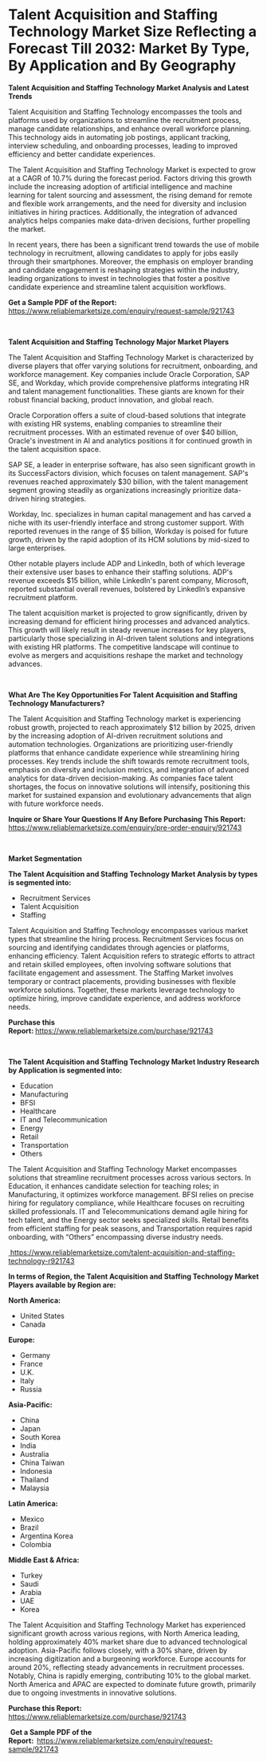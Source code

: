 <p><h1>Talent Acquisition and Staffing Technology Market Size Reflecting a Forecast Till 2032: Market By Type, By Application and By Geography</h1></p><p><strong>Talent Acquisition and Staffing Technology Market Analysis and Latest Trends</strong></p>
<p><p>Talent Acquisition and Staffing Technology encompasses the tools and platforms used by organizations to streamline the recruitment process, manage candidate relationships, and enhance overall workforce planning. This technology aids in automating job postings, applicant tracking, interview scheduling, and onboarding processes, leading to improved efficiency and better candidate experiences.</p><p>The Talent Acquisition and Staffing Technology Market is expected to grow at a CAGR of 10.7% during the forecast period. Factors driving this growth include the increasing adoption of artificial intelligence and machine learning for talent sourcing and assessment, the rising demand for remote and flexible work arrangements, and the need for diversity and inclusion initiatives in hiring practices. Additionally, the integration of advanced analytics helps companies make data-driven decisions, further propelling the market.</p><p>In recent years, there has been a significant trend towards the use of mobile technology in recruitment, allowing candidates to apply for jobs easily through their smartphones. Moreover, the emphasis on employer branding and candidate engagement is reshaping strategies within the industry, leading organizations to invest in technologies that foster a positive candidate experience and streamline talent acquisition workflows.</p></p>
<p><strong>Get a Sample PDF of the Report:&nbsp;</strong> <a href="https://www.reliablemarketsize.com/enquiry/request-sample/921743?utm_campaign=2640&utm_medium=2&utm_source=Github&utm_content=ia&utm_term=18042025&utm_id=talent-acquisition-and-staffing-technology">https://www.reliablemarketsize.com/enquiry/request-sample/921743</a></p>
<p>&nbsp;</p>
<p><strong>Talent Acquisition and Staffing Technology Major Market Players</strong></p>
<p><p>The Talent Acquisition and Staffing Technology Market is characterized by diverse players that offer varying solutions for recruitment, onboarding, and workforce management. Key companies include Oracle Corporation, SAP SE, and Workday, which provide comprehensive platforms integrating HR and talent management functionalities. These giants are known for their robust financial backing, product innovation, and global reach.</p><p>Oracle Corporation offers a suite of cloud-based solutions that integrate with existing HR systems, enabling companies to streamline their recruitment processes. With an estimated revenue of over $40 billion, Oracle's investment in AI and analytics positions it for continued growth in the talent acquisition space.</p><p>SAP SE, a leader in enterprise software, has also seen significant growth in its SuccessFactors division, which focuses on talent management. SAP's revenues reached approximately $30 billion, with the talent management segment growing steadily as organizations increasingly prioritize data-driven hiring strategies.</p><p>Workday, Inc. specializes in human capital management and has carved a niche with its user-friendly interface and strong customer support. With reported revenues in the range of $5 billion, Workday is poised for future growth, driven by the rapid adoption of its HCM solutions by mid-sized to large enterprises.</p><p>Other notable players include ADP and LinkedIn, both of which leverage their extensive user bases to enhance their staffing solutions. ADP's revenue exceeds $15 billion, while LinkedIn's parent company, Microsoft, reported substantial overall revenues, bolstered by LinkedIn’s expansive recruitment platform.</p><p>The talent acquisition market is projected to grow significantly, driven by increasing demand for efficient hiring processes and advanced analytics. This growth will likely result in steady revenue increases for key players, particularly those specializing in AI-driven talent solutions and integrations with existing HR platforms. The competitive landscape will continue to evolve as mergers and acquisitions reshape the market and technology advances.</p></p>
<p>&nbsp;</p>
<p><strong>What Are The Key Opportunities For Talent Acquisition and Staffing Technology Manufacturers?</strong></p>
<p><p>The Talent Acquisition and Staffing Technology market is experiencing robust growth, projected to reach approximately $12 billion by 2025, driven by the increasing adoption of AI-driven recruitment solutions and automation technologies. Organizations are prioritizing user-friendly platforms that enhance candidate experience while streamlining hiring processes. Key trends include the shift towards remote recruitment tools, emphasis on diversity and inclusion metrics, and integration of advanced analytics for data-driven decision-making. As companies face talent shortages, the focus on innovative solutions will intensify, positioning this market for sustained expansion and evolutionary advancements that align with future workforce needs.</p></p>
<p><strong>Inquire or Share Your Questions If Any Before Purchasing This Report:</strong> <a href="https://www.reliablemarketsize.com/enquiry/pre-order-enquiry/921743?utm_campaign=2640&utm_medium=2&utm_source=Github&utm_content=ia&utm_term=18042025&utm_id=talent-acquisition-and-staffing-technology">https://www.reliablemarketsize.com/enquiry/pre-order-enquiry/921743</a></p>
<p>&nbsp;</p>
<p><strong>Market Segmentation</strong></p>
<p><strong>The Talent Acquisition and Staffing Technology Market Analysis by types is segmented into:</strong></p>
<p><ul><li>Recruitment Services</li><li>Talent Acquisition</li><li>Staffing</li></ul></p>
<p><p>Talent Acquisition and Staffing Technology encompasses various market types that streamline the hiring process. Recruitment Services focus on sourcing and identifying candidates through agencies or platforms, enhancing efficiency. Talent Acquisition refers to strategic efforts to attract and retain skilled employees, often involving software solutions that facilitate engagement and assessment. The Staffing Market involves temporary or contract placements, providing businesses with flexible workforce solutions. Together, these markets leverage technology to optimize hiring, improve candidate experience, and address workforce needs.</p></p>
<p><strong>Purchase this Report:&nbsp;</strong><a href="https://www.reliablemarketsize.com/purchase/921743?utm_campaign=2640&utm_medium=2&utm_source=Github&utm_content=ia&utm_term=18042025&utm_id=talent-acquisition-and-staffing-technology">https://www.reliablemarketsize.com/purchase/921743</a></p>
<p>&nbsp;</p>
<p><strong>The Talent Acquisition and Staffing Technology Market Industry Research by Application is segmented into:</strong></p>
<p><ul><li>Education</li><li>Manufacturing</li><li>BFSI</li><li>Healthcare</li><li>IT and Telecommunication</li><li>Energy</li><li>Retail</li><li>Transportation</li><li>Others</li></ul></p>
<p><p>The Talent Acquisition and Staffing Technology Market encompasses solutions that streamline recruitment processes across various sectors. In Education, it enhances candidate selection for teaching roles; in Manufacturing, it optimizes workforce management. BFSI relies on precise hiring for regulatory compliance, while Healthcare focuses on recruiting skilled professionals. IT and Telecommunications demand agile hiring for tech talent, and the Energy sector seeks specialized skills. Retail benefits from efficient staffing for peak seasons, and Transportation requires rapid onboarding, with “Others” encompassing diverse industry needs.</p></p>
<p><a href="https://www.reliablemarketsize.com/talent-acquisition-and-staffing-technology-r921743?utm_campaign=2640&utm_medium=2&utm_source=Github&utm_content=ia&utm_term=18042025&utm_id=talent-acquisition-and-staffing-technology">&nbsp;https://www.reliablemarketsize.com/talent-acquisition-and-staffing-technology-r921743</a></p>
<p><strong>In terms of Region, the Talent Acquisition and Staffing Technology Market Players available by Region are:</strong></p>
<p>
    <p> <strong> North America: </strong>
        <ul>
            <li>United States</li>
            <li>Canada</li>
        </ul>
        </p> 
    <p> <strong> Europe: </strong>
        <ul>
            <li>Germany</li>
            <li>France</li>
            <li>U.K.</li>
            <li>Italy</li>
            <li>Russia</li>
        </ul>
        </p> 
    <p> <strong> Asia-Pacific: </strong>
        <ul>
            <li>China</li>
            <li>Japan</li>
            <li>South Korea</li>
            <li>India</li>
            <li>Australia</li>
            <li>China Taiwan</li>
            <li>Indonesia</li>
            <li>Thailand</li>
            <li>Malaysia</li>
        </ul>
        </p> 
    <p> <strong> Latin America: </strong>
        <ul>
            <li>Mexico</li>
            <li>Brazil</li>
            <li>Argentina Korea</li>
            <li>Colombia</li>
        </ul>
        </p> 
    <p> <strong> Middle East & Africa: </strong>
        <ul>
            <li>Turkey</li>
            <li>Saudi</li>
            <li>Arabia</li>
            <li>UAE</li>
            <li>Korea</li>
        </ul>
    </p>
    </p>
<p><p>The Talent Acquisition and Staffing Technology Market has experienced significant growth across various regions, with North America leading, holding approximately 40% market share due to advanced technological adoption. Asia-Pacific follows closely, with a 30% share, driven by increasing digitization and a burgeoning workforce. Europe accounts for around 20%, reflecting steady advancements in recruitment processes. Notably, China is rapidly emerging, contributing 10% to the global market. North America and APAC are expected to dominate future growth, primarily due to ongoing investments in innovative solutions.</p></p>
<p><strong>Purchase this Report: </strong><a href="https://www.reliablemarketsize.com/purchase/921743?utm_campaign=2640&utm_medium=2&utm_source=Github&utm_content=ia&utm_term=18042025&utm_id=talent-acquisition-and-staffing-technology">https://www.reliablemarketsize.com/purchase/921743</a></p>
<p>&nbsp;<strong>Get a Sample PDF of the Report:&nbsp;&nbsp;</strong><a href="https://www.reliablemarketsize.com/enquiry/request-sample/921743?utm_campaign=2640&utm_medium=2&utm_source=Github&utm_content=ia&utm_term=18042025&utm_id=talent-acquisition-and-staffing-technology">https://www.reliablemarketsize.com/enquiry/request-sample/921743</a></p>
<p><strong></strong></p>
<p><p></p><p></p><p></p></p>